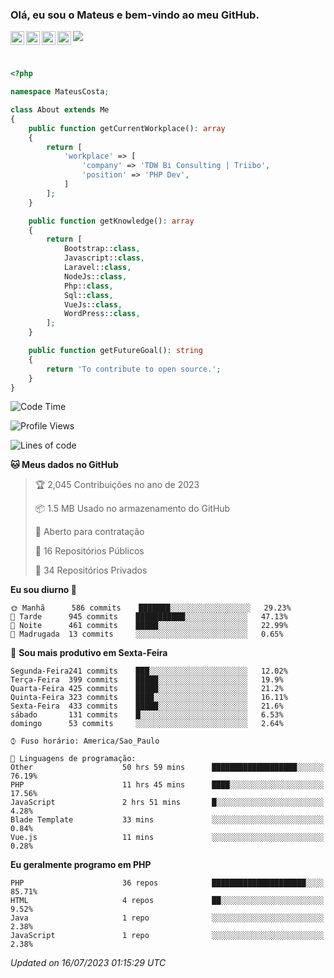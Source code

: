 
### Olá, eu sou o Mateus e bem-vindo ao meu GitHub.

<a href="https://costamateus.com.br/">
  <img align="left" alt="MLC" width="22px" src="https://www.costamateus.com.br/favicon.ico" />
</a>
<a href="https://www.linkedin.com/in/costamateus6/">
  <img align="left" alt="LinkedIn Mateus" width="22px" src="https://cdn.jsdelivr.net/npm/simple-icons@v3/icons/linkedin.svg" />
</a>
<a href="https://www.instagram.com/mateuslc6/">
  <img align="left" alt="Instagram Mateus" width="22px" src="https://cdn.jsdelivr.net/npm/simple-icons@v3/icons/instagram.svg" />
</a>
<a href="https://www.facebook.com/costamateus6/">
  <img align="left" alt="Facebook Mateus" width="22px" src="https://cdn.jsdelivr.net/npm/simple-icons@3.13.0/icons/facebook.svg" />
</a>

![](https://visitor-badge.glitch.me/badge?page_id=costamateus.costamateus)

<br />

```php
<?php

namespace MateusCosta;

class About extends Me
{
    public function getCurrentWorkplace(): array
    {
        return [
            'workplace' => [
                'company' => 'TDW Bi Consulting | Triibo',
                'position' => 'PHP Dev',
            ]
        ];
    }

    public function getKnowledge(): array
    {
        return [
            Bootstrap::class,
            Javascript::class,
            Laravel::class,
            NodeJs::class,
            Php::class,
            Sql::class,
            VueJs::class,
            WordPress::class,
        ];
    }

    public function getFutureGoal(): string
    {
        return 'To contribute to open source.';
    }
}
```

<!--START_SECTION:waka-->
![Code Time](http://img.shields.io/badge/Code%20Time-1%2C533%20hrs%2037%20mins-blue)

![Profile Views](http://img.shields.io/badge/Visualizac%C3%B5es%20do%20perfil-0-blue)

![Lines of code](https://img.shields.io/badge/Desde%20o%20Hello%20World%20eu%20escrevi--2%20Million%20linhas%20de%20c%C3%B3digo-blue)

**🐱 Meus dados no GitHub** 

> 🏆 2,045 Contribuições no ano de 2023
 > 
> 📦 1.5 MB Usado no armazenamento do GitHub 
 > 
> 💼 Aberto para contratação
 > 
> 📜 16 Repositórios Públicos 
 > 
> 🔑 34 Repositórios Privados  
 > 
**Eu sou diurno 🐤** 

```text
🌞 Manhã      586 commits    ███████░░░░░░░░░░░░░░░░░░   29.23% 
🌆 Tarde      945 commits    ███████████░░░░░░░░░░░░░░   47.13% 
🌃 Noite      461 commits    █████░░░░░░░░░░░░░░░░░░░░   22.99% 
🌙 Madrugada  13 commits     ░░░░░░░░░░░░░░░░░░░░░░░░░   0.65%

```
📅 **Sou mais produtivo em Sexta-Feira** 

```text
Segunda-Feira241 commits    ███░░░░░░░░░░░░░░░░░░░░░░   12.02% 
Terça-Feira  399 commits    █████░░░░░░░░░░░░░░░░░░░░   19.9% 
Quarta-Feira 425 commits    █████░░░░░░░░░░░░░░░░░░░░   21.2% 
Quinta-Feira 323 commits    ████░░░░░░░░░░░░░░░░░░░░░   16.11% 
Sexta-Feira  433 commits    █████░░░░░░░░░░░░░░░░░░░░   21.6% 
sábado       131 commits    █░░░░░░░░░░░░░░░░░░░░░░░░   6.53% 
domingo      53 commits     ░░░░░░░░░░░░░░░░░░░░░░░░░   2.64%

```


```text
⌚︎ Fuso horário: America/Sao_Paulo

💬 Linguagens de programação: 
Other                    50 hrs 59 mins      ███████████████████░░░░░░   76.19% 
PHP                      11 hrs 45 mins      ████░░░░░░░░░░░░░░░░░░░░░   17.56% 
JavaScript               2 hrs 51 mins       █░░░░░░░░░░░░░░░░░░░░░░░░   4.28% 
Blade Template           33 mins             ░░░░░░░░░░░░░░░░░░░░░░░░░   0.84% 
Vue.js                   11 mins             ░░░░░░░░░░░░░░░░░░░░░░░░░   0.28%

```

**Eu geralmente programo em PHP** 

```text
PHP                      36 repos            █████████████████████░░░░   85.71% 
HTML                     4 repos             ██░░░░░░░░░░░░░░░░░░░░░░░   9.52% 
Java                     1 repo              ░░░░░░░░░░░░░░░░░░░░░░░░░   2.38% 
JavaScript               1 repo              ░░░░░░░░░░░░░░░░░░░░░░░░░   2.38%

```



 *Updated on 16/07/2023 01:15:29 UTC*
<!--END_SECTION:waka-->
